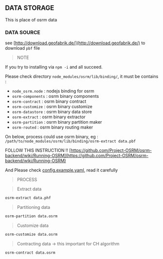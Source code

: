 ## DATA STORAGE

This is place of osrm data

### DATA SOURCE

see [http://download.geofabrik.de/](http://download.geofabrik.de/) to download `pbf` file

> NOTE

If you try to installing via `npm -i` and all succeed.

Please check directory `node_modules/osrm/lib/binding/`, it must be contains :

- `node_osrm.node`  : nodejs binding for osrm
- `osrm-components` : osrm binary components
- `osrm-contract`   : osrm binary contract
- `osrm-customize`  : osrm binary customize
- `osrm-datastore`  : osrm binary data store    
- `osrm-extract`    : osrm binary extractor
- `osrm-partition`  : osrm binary partition maker
- `osrm-routed`     : osrm binary routing maker

On below, process could use osrm binary, eg : `/path/to/node_modules/osrm/lib/binding/osrm-extract data.pbf` 

FOLLOW THIS INSTRUCTION !! [https://github.com/Project-OSRM/osrm-backend/wiki/Running-OSRM](https://github.com/Project-OSRM/osrm-backend/wiki/Running-OSRM)

And Please check [config.example.yaml](config.example.yaml), read it carefully
 
> PROCESS

> Extract data
```bash
osrm-extract data.phf
```

> Partitioning data
```bash
osrm-partition data.osrm
```

> Customize data
```bash
osrm-customize data.osrm
```

> Contracting data -> this important for CH algorithm
```bash
osrm-contract data.osrm
```
